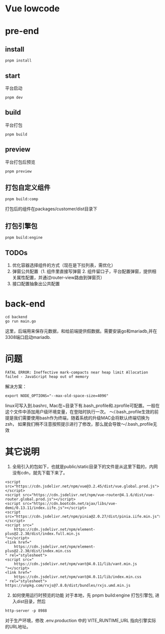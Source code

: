 # Vue lowcode

# pre-end
## install
```
pnpm install
```

## start
平台启动
```
pnpm dev
```

## build
平台打包
```
pnpm build
```

## preview
平台打包后预览
```
pnpm preview
```

## 打包自定义组件
```
pnpm build:comp
```
打包后的组件在packages/customer/dist目录下

## 打包引擎包
```
pnpm build:engine
```

## TODOs
1. 优化容器选择组件的方式（现在是下拉列表，需优化）
2. 弹窗公共配置（1. 组件里直接写弹窗 2. 组件留口子，平台配置弹窗，提供相关属性配置，并通过router-view路由到弹窗页）
3. 接口配置抽象出公共配置
# back-end
```
cd backend
go run main.go
```
这里，后端用来保存元数据，和给前端提供假数据。需要安装go和mariadb,并在3308端口启动mariadb.


# 问题
```
FATAL ERROR: Ineffective mark-compacts near heap limit Allocation failed - JavaScript heap out of memory
```
解决方案：
```
export NODE_OPTIONS="--max-old-space-size=4096"
```
linux可写入到.bashrc, Mac在~目录下有.bash_profile和.zprofile可配置。一般在这个文件中添加用户级环境变量，在登陆时执行一次。
～/.bash_profile生效的前提是我们需要使用bash作为终端，随着系统的升级MAC会将默认终端切换为zsh，
如果我们稍不注意按照提示进行了修改，那么就会导致～/.bash_profile无效


# 其它说明
1. 全局引入的包如下，也就是public/static目录下的文件是从这里下载的，内网没有cdn，就先下载下来了。
```
<script src="https://cdn.jsdelivr.net/npm/vue@3.2.45/dist/vue.global.prod.js"></script>
<script src="https://cdn.jsdelivr.net/npm/vue-router@4.1.6/dist/vue-router.global.prod.js"></script>
<script src="https://cdn.bootcdn.net/ajax/libs/vue-demi/0.13.11/index.iife.js"></script>
<script src="https://cdn.jsdelivr.net/npm/pinia@2.0.27/dist/pinia.iife.min.js"></script>
<script src="
    https://cdn.jsdelivr.net/npm/element-plus@2.2.30/dist/index.full.min.js
"></script>
<link href="
    https://cdn.jsdelivr.net/npm/element-plus@2.2.30/dist/index.min.css
" rel="stylesheet">
<script src="
    https://cdn.jsdelivr.net/npm/vant@4.0.11/lib/vant.min.js
"></script>
<link href="
    https://cdn.jsdelivr.net/npm/vant@4.0.11/lib/index.min.css
" rel="stylesheet">
https://unpkg.com/rxjs@7.8.0/dist/bundles/rxjs.umd.min.js
```

2. 如何使用运行时预览的功能
对于本地，先 pnpm build:engine 打包引擎包, 进入dist目录，然后
```
http-server -p 8988
```
对于生产环境，修改 .env.production 中的 VITE_RUNTIME_URL 指向引擎实际的URL地址。